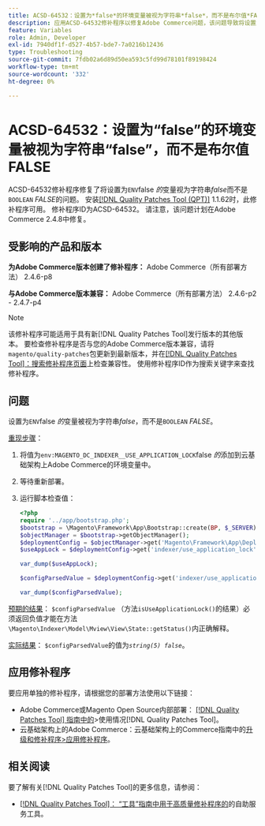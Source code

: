 ```yaml
---
title: ACSD-64532：设置为*false*的环境变量被视为字符串*false*，而不是布尔值*FALSE*
description: 应用ACSD-64532修补程序以修复Adobe Commerce问题，该问题导致将设置为*false*的“ENV”变量视为字符串*false*而不是“BOOLEAN”*FALSE*。
feature: Variables
role: Admin, Developer
exl-id: 7940df1f-d527-4b57-bde7-7a0216b12436
type: Troubleshooting
source-git-commit: 7fdb02a6d89d50ea593c5fd99d78101f89198424
workflow-type: tm+mt
source-wordcount: '332'
ht-degree: 0%

---
```


# ACSD-64532：设置为“false”的环境变量被视为字符串“false”，而不是布尔值FALSE

ACSD-64532修补程序修复了将设置为`ENV`false *的*&#x200B;变量视为字符串&#x200B;*false*&#x200B;而不是`BOOLEAN` *FALSE*&#x200B;的问题。 安装[[!DNL Quality Patches Tool (QPT)]](/help/tools/quality-patches-tool/quality-patches-tool-to-self-serve-quality-patches.md) 1.1.62时，此修补程序可用。 修补程序ID为ACSD-64532。 请注意，该问题计划在Adobe Commerce 2.4.8中修复。

## 受影响的产品和版本

**为Adobe Commerce版本创建了修补程序：**
Adobe Commerce（所有部署方法） 2.4.6-p8

**与Adobe Commerce版本兼容：**
Adobe Commerce（所有部署方法） 2.4.6-p2 - 2.4.7-p4

>[!NOTE]
>
>该修补程序可能适用于具有新[!DNL Quality Patches Tool]发行版本的其他版本。 要检查修补程序是否与您的Adobe Commerce版本兼容，请将`magento/quality-patches`包更新到最新版本，并在[[!DNL Quality Patches Tool]：搜索修补程序页面](https://experienceleague.adobe.com/tools/commerce-quality-patches/index.html?lang=zh-Hans)上检查兼容性。 使用修补程序ID作为搜索关键字来查找修补程序。

## 问题

设置为`ENV`false *的*&#x200B;变量被视为字符串&#x200B;*false*，而不是`BOOLEAN` *FALSE*。

<u>重现步骤</u>：
1. 将值为`env:MAGENTO_DC_INDEXER__USE_APPLICATION_LOCK`false *的*&#x200B;添加到云基础架构上Adobe Commerce的环境变量中。
1. 等待重新部署。
1. 运行脚本检查值：

   ```php
   <?php
   require '../app/bootstrap.php';
   $bootstrap = \Magento\Framework\App\Bootstrap::create(BP, $_SERVER);
   $objectManager = $bootstrap->getObjectManager();
   $deploymentConfig = $objectManager->get('Magento\Framework\App\DeploymentConfig');
   $useAppLock = $deploymentConfig->get('indexer/use_application_lock');
   
   var_dump($useAppLock);
   
   $configParsedValue = $deploymentConfig->get('indexer/use_application_lock') ?: false;
   
   var_dump($configParsedValue); 
   ```

<u>预期的结果</u>：
`$configParsedValue` （方法`isUseApplicationLock()`的结果）必须返回负值才能在方法`\Magento\Indexer\Model\Mview\View\State::getStatus()`内正确解释。

<u>实际结果</u>：
`$configParsedValue`的值为&#x200B;*`string(5) false`*。

## 应用修补程序

要应用单独的修补程序，请根据您的部署方法使用以下链接：

* Adobe Commerce或Magento Open Source内部部署： [[!DNL Quality Patches Tool] 指南中的](/help/tools/quality-patches-tool/usage.md)>使用情况[!DNL Quality Patches Tool]。
* 云基础架构上的Adobe Commerce：云基础架构上的Commerce指南中的[升级和修补程序>应用修补程序](https://experienceleague.adobe.com/docs/commerce-cloud-service/user-guide/develop/upgrade/apply-patches.html?lang=zh-Hans)。

## 相关阅读

要了解有关[!DNL Quality Patches Tool]的更多信息，请参阅：
* [[!DNL Quality Patches Tool]： “工具”指南中用于高质量修补程序的](/help/tools/quality-patches-tool/quality-patches-tool-to-self-serve-quality-patches.md)的自助服务工具。
